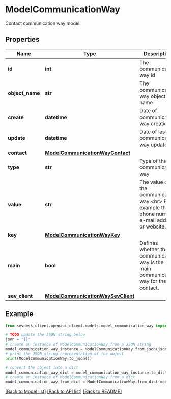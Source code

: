 # ModelCommunicationWay

Contact communication way model

## Properties

Name | Type | Description | Notes
------------ | ------------- | ------------- | -------------
**id** | **int** | The communication way id | [optional] [readonly] 
**object_name** | **str** | The communication way object name | [optional] [readonly] 
**create** | **datetime** | Date of communication way creation | [optional] [readonly] 
**update** | **datetime** | Date of last communication way update | [optional] [readonly] 
**contact** | [**ModelCommunicationWayContact**](ModelCommunicationWayContact.md) |  | [optional] 
**type** | **str** | Type of the communication way | 
**value** | **str** | The value of the communication way.&lt;br&gt;       For example the phone number, e-mail address or website. | 
**key** | [**ModelCommunicationWayKey**](ModelCommunicationWayKey.md) |  | 
**main** | **bool** | Defines whether the communication way is the main communication way for the contact. | [optional] 
**sev_client** | [**ModelCommunicationWaySevClient**](ModelCommunicationWaySevClient.md) |  | [optional] 

## Example

```python
from sevdesk_client.openapi_client.models.model_communication_way import ModelCommunicationWay

# TODO update the JSON string below
json = "{}"
# create an instance of ModelCommunicationWay from a JSON string
model_communication_way_instance = ModelCommunicationWay.from_json(json)
# print the JSON string representation of the object
print(ModelCommunicationWay.to_json())

# convert the object into a dict
model_communication_way_dict = model_communication_way_instance.to_dict()
# create an instance of ModelCommunicationWay from a dict
model_communication_way_from_dict = ModelCommunicationWay.from_dict(model_communication_way_dict)
```
[[Back to Model list]](../README.md#documentation-for-models) [[Back to API list]](../README.md#documentation-for-api-endpoints) [[Back to README]](../README.md)


